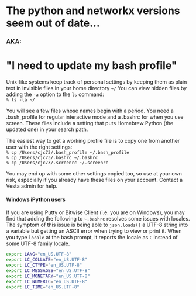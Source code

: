 # The python and networkx versions seem out of date...  
### AKA:

# "I need to update my bash profile"

Unix-like systems keep track of personal settings by keeping them as plain text in invisible files in your home directory `~/`
You can view hidden files by adding the `-a` option to the `ls` command:  
`% ls -la ~/`

You will see a few files whose names begin with a period. You need a .bash_profile for regular interactive mode and a .bashrc for when you use screen. These files include a setting that puts Homebrew Python (the updated one) in your search path.

The easiest way to get a working profile file is to copy one from another user with the right settings:  
`% cp /Users/cjc73/.bash_profile ~/.bash_profile`  
`% cp /Users/cjc73/.bashrc ~/.bashrc`  
`% cp /Users/cjc73/.screenrc ~/.screenrc`  

You may end up with some other settings copied too, so use at your own risk, especially if you already have these files on your account. Contact a Vesta admin for help.

#### Windows iPython users

If you are using Putty or Bitwise Client (i.e. you are on Windows), you may find that adding the following to `~.bashrc` resolves some issues with locales. The symptom of this issue is being able to `json.loads()` a UTF-8 string into a variable but getting an ASCII error when trying to view or print it.  When you type `locale` at the bash prompt, it reports the locale as `C` instead of some UTF-8 family locale. 

```bash
export LANG="en_US.UTF-8"
export LC_COLLATE="en_US.UTF-8"
export LC_CTYPE="en_US.UTF-8"
export LC_MESSAGES="en_US.UTF-8"
export LC_MONETARY="en_US.UTF-8"
export LC_NUMERIC="en_US.UTF-8"
export LC_TIME="en_US.UTF-8"
```
